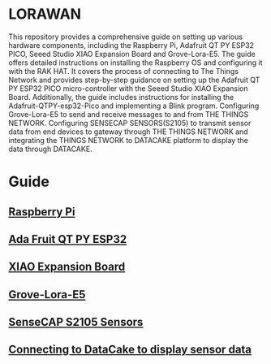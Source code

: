 # LORAWAN

This repository provides a comprehensive guide on setting up various hardware components, including the Raspberry Pi, Adafruit QT PY ESP32 PICO, Seeed Studio XIAO Expansion Board and Grove-Lora-E5. The guide offers detailed instructions on installing the Raspberry OS and configuring it with the RAK HAT. It covers the process of connecting to The Things Network and provides step-by-step guidance on setting up the Adafruit QT PY ESP32 PICO micro-controller with the Seeed Studio XIAO Expansion Board. Additionally, the guide includes instructions for installing the Adafruit-QTPY-esp32-Pico and implementing a Blink program. Configuring Grove-Lora-E5 to send and receive messages to and from THE THINGS NETWORK. Configuring SENSECAP SENSORS(S2105) to transmit sensor data from end devices to gateway through THE THINGS NETWORK and integrating the THINGS NETWORK to DATACAKE platform to display the data through DATACAKE.

# Guide
## [Raspberry Pi](https://github.com/OUSmartInfrastructure/LORAWAN/blob/main/Raspberry%20Pi)
## [Ada Fruit QT PY ESP32](https://github.com/OUSmartInfrastructure/LORAWAN/blob/main/Ada%20Fruit%20QT%20PY%20ESP32)
## [XIAO Expansion Board](https://github.com/nikhilramini/Adafruit-QTPY-esp32-Pico/blob/main/XIAO%20Expansion%20Board%20Display)
## [Grove-Lora-E5](https://github.com/nikhilramini/Adafruit-QTPY-esp32-Pico/blob/main/Grove-Lora-E5)
## [SenseCAP S2105 Sensors](https://github.com/nikhilramini/Adafruit-QTPY-esp32-Pico/blob/main/SenseCAP%20Sensors)
## [Connecting to DataCake to display sensor data](https://github.com/nikhilramini/LoRaWAN/blob/main/Data%20Cake)

